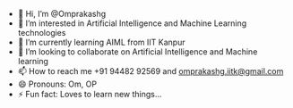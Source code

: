- 👋 Hi, I’m @Omprakashg
- 👀 I’m interested in Artificial Intelligence and Machine Learning technologies 
- 🌱 I’m currently learning AIML from IIT Kanpur
- 💞️ I’m looking to collaborate on Artificial Intelligence and Machine learning
- 📫 How to reach me +91 94482 92569 and omprakashg.iitk@gmail.com
- 😄 Pronouns: Om, OP
- ⚡ Fun fact: Loves to learn new things...

<!---
Omprakash-aiml/Omprakash-aiml is a ✨ special ✨ repository because its `README.md` (this file) appears on your GitHub profile.
You can click the Preview link to take a look at your changes.
--->
